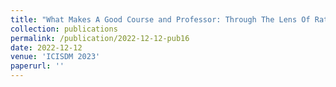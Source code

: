 ```yaml
---
title: "What Makes A Good Course and Professor: Through The Lens Of RateMyProfessor Website"
collection: publications
permalink: /publication/2022-12-12-pub16
date: 2022-12-12
venue: 'ICISDM 2023'
paperurl: ''
---
```

